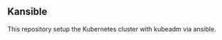 Kansible
----------------------------------

This repository setup the Kubernetes cluster with kubeadm via ansible.

